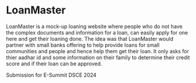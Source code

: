 # LoanMaster
LoanMaster is a mock-up loaning website where people who do not have the complex documents and information for a loan, can easily apply for one here and
get their loaning done. The idea was that LoanMaster would partner with small banks offering to help provide loans for small communities and people and
hence help them get their loan. It only asks for thier aadhar id and some information on their family to determine their credit score and
if their loan can be approved.

Submission for E-Summit DSCE 2024

